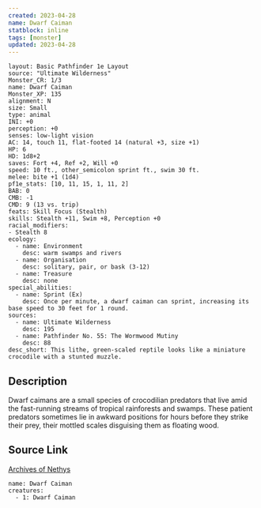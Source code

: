 ```yaml
---
created: 2023-04-28
name: Dwarf Caiman
statblock: inline
tags: [monster]
updated: 2023-04-28
---
```

```statblock
layout: Basic Pathfinder 1e Layout
source: "Ultimate Wilderness"
Monster_CR: 1/3
name: Dwarf Caiman
Monster_XP: 135
alignment: N
size: Small
type: animal
INI: +0
perception: +0
senses: low-light vision
AC: 14, touch 11, flat-footed 14 (natural +3, size +1)
HP: 6
HD: 1d8+2
saves: Fort +4, Ref +2, Will +0
speed: 10 ft., other_semicolon sprint ft., swim 30 ft.
melee: bite +1 (1d4)
pf1e_stats: [10, 11, 15, 1, 11, 2]
BAB: 0
CMB: -1
CMD: 9 (13 vs. trip)
feats: Skill Focus (Stealth)
skills: Stealth +11, Swim +8, Perception +0
racial_modifiers:
- Stealth 8
ecology:
  - name: Environment
    desc: warm swamps and rivers
  - name: Organisation
    desc: solitary, pair, or bask (3-12)
  - name: Treasure
    desc: none
special_abilities:
  - name: Sprint (Ex)
    desc: Once per minute, a dwarf caiman can sprint, increasing its base speed to 30 feet for 1 round.
sources:
  - name: Ultimate Wilderness
    desc: 195
  - name: Pathfinder No. 55: The Wormwood Mutiny
    desc: 88
desc_short: This lithe, green-scaled reptile looks like a miniature crocodile with a stunted muzzle.
```
## Description
Dwarf caimans are a small species of crocodilian predators that live amid the fast-running streams of tropical rainforests and swamps. These patient predators sometimes lie in awkward positions for hours before they strike their prey, their mottled scales disguising them as floating wood.
## Source Link
[Archives of Nethys](https://aonprd.com/MonsterDisplay.aspx?ItemName=Dwarf%20Caiman)
```encounter-table
name: Dwarf Caiman
creatures:
  - 1: Dwarf Caiman
```
